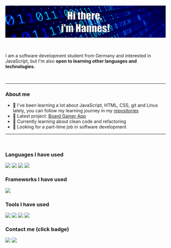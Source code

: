 <p align="center"><img width="700" src="https://github.com/waechtler-hannes/waechtler-hannes/blob/main/profile-banner.gif"></p>
<br>
<p>I am a software development student from Germany and interested in JavaScript, but I'm also <strong>open to learning other languages ​​and technologies.</strong></p>
<br>
<hr>
<h3>About me</h3>
<ul>
  <li>📖 I've been learning a lot about JavaScript, HTML, CSS, git and Linux lately, you can follow my learning journey in my <a href="https://github.com/waechtler-hannes?tab=repositories">repositories</a></li>
  <li>📄 Latest project: <a href="https://github.com/waechtler-hannes/board-gamer-app">Board Gamer App</a></li>
  <li>🌱 Currently learning about clean code and refactoring</li>
  <li>👯 Looking for a part-time job in software development</li>
</ul>
<hr>
<br>
<h3>Languages I have used</h3>
<div>
  <img height="25" src="https://img.shields.io/badge/Java-ED8B00?style=flat&logo=openjdk&logoColor=white">   <img height="25" src="https://img.shields.io/badge/JavaScript-323330?style=flat&logo=javascript&logoColor=F7DF1E">   <img height="25" src="https://img.shields.io/badge/HTML-e34c26?style=flat&logo=html5&logoColor=white">   <img height="25" src="https://img.shields.io/badge/CSS-563d7c?&style=flat&logo=css3&logoColor=white">
</div>
<h3>Frameworks I have used</h3>
<div>
<img height="25" src="https://img.shields.io/badge/React_Native-20232A?style=flat&logo=react">
</div>
<h3>Tools I have used</h3>
<div>
<img height="25" src="https://img.shields.io/badge/VSCode-0078D4?style=flat&logo=visual%20studio%20code&logoColor=white">   <img height="25" src="https://img.shields.io/badge/GitHub-181717?style=flat&logo=github&logoColor=white">   <img height="25" src="https://img.shields.io/badge/GIT-e34c26?style=flat&logo=git&logoColor=white">   <img height="25" src="https://img.shields.io/badge/Linux-FCC624?style=flat&logo=linux&logoColor=black">
</div>
<h3>Contact me (click badge)</h3>
<div>
<a href="mailto:waechtler.hannes@gmail.com"><img height="25" src="https://img.shields.io/badge/Gmail-EA4335?style=flat&logo=gmail&logoColor=white"></a>    <a href="https://www.linkedin.com/in/waechtler-hannes/"><img height="25" src="https://img.shields.io/badge/LinkedIn-0A66C2?style=flat&logo=linkedin&logoColor=white"></a>
</div>
